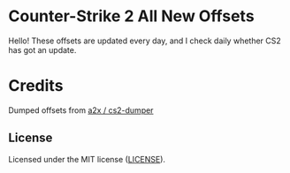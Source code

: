 # Counter-Strike 2 All New Offsets

Hello! These offsets are updated every day, and I check daily whether CS2 has got an update.

# Credits

Dumped offsets from [a2x / cs2-dumper](https://github.com/a2x/cs2-dumper)

## License

Licensed under the MIT license ([LICENSE](./LICENSE)).
